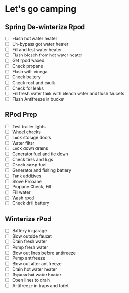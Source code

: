 # Let's go camping

## Spring De-winterize Rpod

- [ ] Flush hot water heater
- [ ] Un-bypass got water heater
- [ ] Fill and test water heater
- [ ] Flush bleach from hot water heater
- [ ] Get rpod waxed
- [ ] Check propane
- [ ] Flush with vinegar
- [ ] Check battery
- [ ] Check roof and caulk
- [ ] Check for leaks
- [ ] Fill fresh water tank with bleach water and flush faucets
- [ ] Flush Antifreeze in bucket

## RPod Prep

- [ ] Test trailer lights
- [ ] Wheel chocks
- [ ] Lock storage doors
- [ ] Water filter
- [ ] Lock down drains
- [ ] Generator fuel and tie down
- [ ] Check tires and lugs
- [ ] Check camp fuel
- [ ] Generator and fishing battery
- [ ] Tank additives
- [ ] Stove Propane
- [ ] Propane Check, Fill
- [ ] Fill water
- [ ] Wash rpod
- [ ] Check drill battery

## Winterize rPod

- [ ] Battery in garage
- [ ] Blow outside faucet
- [ ] Drain fresh water
- [ ] Pump fresh water
- [ ] Blow out lines before antifreeze
- [ ] Pump antifreeze
- [ ] Blow out after antifreeze
- [ ] Drain hot water heater
- [ ] Bypass hot water heater
- [ ] Open lines to drain
- [ ] Antifreeze in traps and toilet
